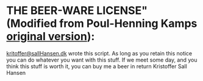 THE BEER-WARE LICENSE" (Modified from Poul-Henning Kamps [original version](http://people.freebsd.org/~phk/)):
=====================================
 
<kritoffer@sallHansen.dk> wrote this script. As long as you retain this notice you
can do whatever you want with this stuff. If we meet some day, and you think
this stuff is worth it, you can buy me a beer in return Kristoffer Sall Hansen